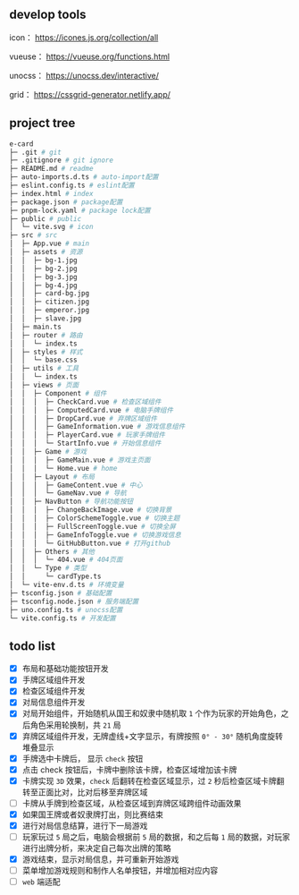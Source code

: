 ## develop tools

icon： <a href="https://icones.js.org/collection/all" _blank>https://icones.js.org/collection/all</a>

vueuse： <a href="https://vueuse.org/functions.html" _blank>https://vueuse.org/functions.html</a>

unocss： <a href="https://unocss.dev/interactive/" _blank>https://unocss.dev/interactive/</a>

grid： <a href="https://cssgrid-generator.netlify.app/" _blank>https://cssgrid-generator.netlify.app/</a>

## project tree
``` bash
e-card
├─ .git # git
├─ .gitignore # git ignore
├─ README.md # readme
├─ auto-imports.d.ts # auto-import配置
├─ eslint.config.ts # eslint配置
├─ index.html # index
├─ package.json # package配置
├─ pnpm-lock.yaml # package lock配置
├─ public # public
│  └─ vite.svg # icon
├─ src # src
│  ├─ App.vue # main
│  ├─ assets # 资源
│  │  ├─ bg-1.jpg
│  │  ├─ bg-2.jpg
│  │  ├─ bg-3.jpg
│  │  ├─ bg-4.jpg
│  │  ├─ card-bg.jpg
│  │  ├─ citizen.jpg
│  │  ├─ emperor.jpg
│  │  ├─ slave.jpg
│  ├─ main.ts
│  ├─ router # 路由
│  │  └─ index.ts
│  ├─ styles # 样式
│  │  └─ base.css
│  ├─ utils # 工具
│  │  └─ index.ts
│  ├─ views # 页面
│  │  ├─ Component # 组件
│  │  │  ├─ CheckCard.vue # 检查区域组件
│  │  │  ├─ ComputedCard.vue # 电脑手牌组件
│  │  │  ├─ DropCard.vue # 弃牌区域组件
│  │  │  ├─ GameInformation.vue # 游戏信息组件
│  │  │  ├─ PlayerCard.vue # 玩家手牌组件
│  │  │  └─ StartInfo.vue # 开始信息组件
│  │  ├─ Game # 游戏
│  │  │  ├─ GameMain.vue # 游戏主页面
│  │  │  └─ Home.vue # home
│  │  ├─ Layout # 布局
│  │  │  ├─ GameContent.vue # 中心
│  │  │  └─ GameNav.vue # 导航
│  │  ├─ NavButton # 导航功能按钮
│  │  │  ├─ ChangeBackImage.vue # 切换背景
│  │  │  ├─ ColorSchemeToggle.vue # 切换主题
│  │  │  ├─ FullScreenToggle.vue # 切换全屏
│  │  │  ├─ GameInfoToggle.vue # 切换游戏信息
│  │  │  └─ GitHubButton.vue # 打开github
│  │  ├─ Others # 其他
│  │  │  └─ 404.vue # 404页面
│  │  └─ Type # 类型
│  │     └─ cardType.ts
│  └─ vite-env.d.ts # 环境变量
├─ tsconfig.json # 基础配置
├─ tsconfig.node.json # 服务端配置
├─ uno.config.ts # unocss配置
└─ vite.config.ts # 开发配置
```

## todo list

- [x] 布局和基础功能按钮开发
- [x] 手牌区域组件开发
- [x] 检查区域组件开发
- [x] 对局信息组件开发
- [x] 对局开始组件，开始随机从国王和奴隶中随机取 `1` 个作为玩家的开始角色，之后角色采用轮换制，共 `21` 局
- [x] 弃牌区域组件开发，无牌虚线+文字显示，有牌按照 `0° - 30°` 随机角度旋转堆叠显示
- [x] 手牌选中卡牌后， 显示 `check` 按钮
- [x] 点击 check 按钮后，卡牌中删除该卡牌，检查区域增加该卡牌
- [x] 卡牌实现 `3D` 效果，`check` 后翻转在检查区域显示，过 `2` 秒后检查区域卡牌翻转至正面比对，比对后移至弃牌区域
- [ ] 卡牌从手牌到检查区域，从检查区域到弃牌区域跨组件动画效果
- [x] 如果国王牌或者奴隶牌打出，则比赛结束
- [x] 进行对局信息结算，进行下一局游戏
- [ ] 玩家玩过 `5` 局之后，电脑会根据前 `5` 局的数据，和之后每 `1` 局的数据，对玩家进行出牌分析，来决定自己每次出牌的策略
- [x] 游戏结束，显示对局信息，并可重新开始游戏
- [ ] 菜单增加游戏规则和制作人名单按钮，并增加相对应内容
- [ ] `web` 端适配
